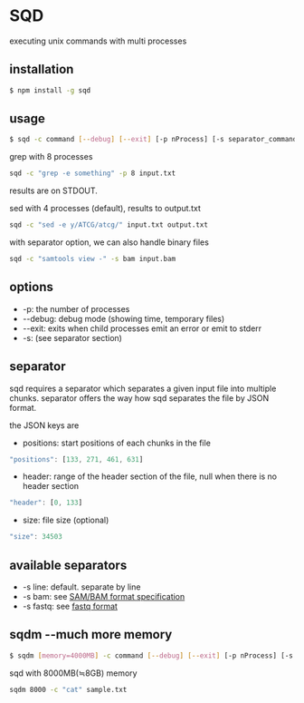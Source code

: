 SQD
==========
executing unix commands with multi processes

installation
----------------
```bash
$ npm install -g sqd
```

usage
-------------
```bash
$ sqd -c command [--debug] [--exit] [-p nProcess] [-s separator_command] <input file> [output file]
```

grep with 8 processes

```bash
sqd -c "grep -e something" -p 8 input.txt
```
results are on STDOUT.


sed with 4 processes (default), results to output.txt

```bash
sqd -c "sed -e y/ATCG/atcg/" input.txt output.txt
```

with separator option, we can also handle binary files
```bash
sqd -c "samtools view -" -s bam input.bam
```

options
-------------
- -p: the number of processes
- --debug: debug mode (showing time, temporary files)
- --exit: exits when child processes emit an error or emit to stderr
- -s: (see separator section)

separator
-------------
sqd requires a separator which separates a given input file into multiple chunks.
separator offers the way how sqd separates the file by JSON format.

the JSON keys are 

- positions: start positions of each chunks in the file

```js
"positions": [133, 271, 461, 631]
```

- header: range of the header section of the file, null when there is no header section

```js
"header": [0, 133]
```

- size: file size (optional)

```js
"size": 34503
```

available separators
----------------------
- -s line: default. separate by line
- -s bam:  see [SAM/BAM format specification](http://samtools.github.io/hts-specs/SAMv1.pdf)
- -s fastq: see [fastq format](http://en.wikipedia.org/wiki/FASTQ_format)


sqdm --much more memory
----------------------
```bash
$ sqdm [memory=4000MB] -c command [--debug] [--exit] [-p nProcess] [-s separator_command] <input file> [output file]
```

sqd with 8000MB(≒8GB) memory
```bash
sqdm 8000 -c "cat" sample.txt
```
